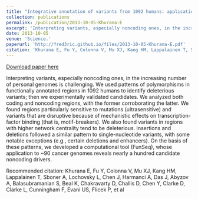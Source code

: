 ```yaml
---
title: "Integrative annotation of variants from 1092 humans: application to cancer genomics"
collection: publications
permalink: /publication/2013-10-05-Khurana-E
excerpt: 'Interpreting variants, especially noncoding ones, in the increasing number of personal genomes is challenging. We used patterns of polymorphisms in functionally annotated regions in 1092 humans to identify deleterious variants; then we experimentally validated candidates. We analyzed both coding and noncoding regions, with the former corroborating the latter. We found regions particularly sensitive to mutations (ultrasensitive) and variants that are disruptive because of mechanistic effects on transcription-factor binding (that is, motif-breakers). We also found variants in regions with higher network centrality tend to be deleterious. Insertions and deletions followed a similar pattern to single-nucleotide variants, with some notable exceptions (e.g., certain deletions and enhancers). On the basis of these patterns, we developed a computational tool (FunSeq), whose application to ~90 cancer genomes reveals nearly a hundred candidate noncoding drivers.'
date: 2013-10-05
venue: 'Science.'
paperurl: 'http://fred3ric.github.io/files/2013-10-05-Khurana-E.pdf'
citation: 'Khurana E, Fu Y, Colonna V, Mu XJ, Kang HM, Lappalainen T, Sboner A, Lochovsky L, Chen J, Harmanci A, Das J, Abyzov A, Balasubramanian S, Beal K, Chakravarty D, Challis D, Chen Y, Clarke D, Clarke L, Cunningham F, Evani US, Flicek P, et al'
---
```


<a href='http://fred3ric.github.io/files/2013-10-05-Khurana-E.pdf'>Download paper here</a>

Interpreting variants, especially noncoding ones, in the increasing number of personal genomes is challenging. We used patterns of polymorphisms in functionally annotated regions in 1092 humans to identify deleterious variants; then we experimentally validated candidates. We analyzed both coding and noncoding regions, with the former corroborating the latter. We found regions particularly sensitive to mutations (ultrasensitive) and variants that are disruptive because of mechanistic effects on transcription-factor binding (that is, motif-breakers). We also found variants in regions with higher network centrality tend to be deleterious. Insertions and deletions followed a similar pattern to single-nucleotide variants, with some notable exceptions (e.g., certain deletions and enhancers). On the basis of these patterns, we developed a computational tool (FunSeq), whose application to ~90 cancer genomes reveals nearly a hundred candidate noncoding drivers.

Recommended citation: Khurana E, Fu Y, Colonna V, Mu XJ, Kang HM, Lappalainen T, Sboner A, Lochovsky L, Chen J, Harmanci A, Das J, Abyzov A, Balasubramanian S, Beal K, Chakravarty D, Challis D, Chen Y, Clarke D, Clarke L, Cunningham F, Evani US, Flicek P, et al

